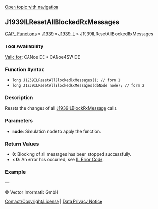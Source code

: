 [Open topic with navigation](../../../../../../CANoeDEFamily.htm#Topics/CAPLFunctions/J1939/J1939InteractionLayer/Functions/CAPLfunctionJ1939ILResetAllBlockedRxMessages.md)

## J1939ILResetAllBlockedRxMessages

[CAPL Functions](../../../CAPLfunctions.md) » [J1939](../../CAPLfunctionsJ1939StartPage.md) » [J1939 IL](../CAPLfunctionsJ1939ILOverview.md) » J1939ILResetAllBlockedRxMessages

### Tool Availability
[Valid for](../../../../Shared/FeatureAvailability.md): CANoe DE • CANoe4SW DE

### Function Syntax

- `long J1939ILResetAllBlockedRxMessages(); // form 1`
- `long J1939ILResetAllBlockedRxMessages(dbNode node); // form 2`

### Description

Resets the changes of all [J1939ILBlockRxMessage](CAPLfunctionJ1939ILBlockRxMessage.md) calls.

### Parameters

- **node**: Simulation node to apply the function.

### Return Values

- **0**: Blocking of all messages has been stopped successfully.
- **< 0**: An error has occurred, see [IL Error Code](../../../CAPLfunctionsISOj1939ErrorCodes.md).

### Example

—

© Vector Informatik GmbH

[Contact/Copyright/License](../../../../Shared/ContactCopyrightLicense.md) | [Data Privacy Notice](https://www.vector.com/int/en/company/get-info/privacy-policy/)